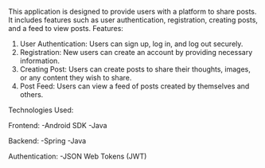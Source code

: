 This application is designed to provide users with a platform to share posts. It 
includes features such as user authentication, registration, creating posts, and a feed 
to view posts.
Features:
 1) User Authentication: Users can sign up, log in, and log out securely.
 2) Registration: New users can create an account by providing necessary 
    information.
 3) Creating Post: Users can create posts to share their thoughts, images, or any 
    content they wish to share.
 4) Post Feed: Users can view a feed of posts created by themselves and others.

Technologies Used:

Frontend:
-Android SDK
-Java

Backend:
-Spring
-Java

Authentication:
-JSON Web Tokens (JWT)
